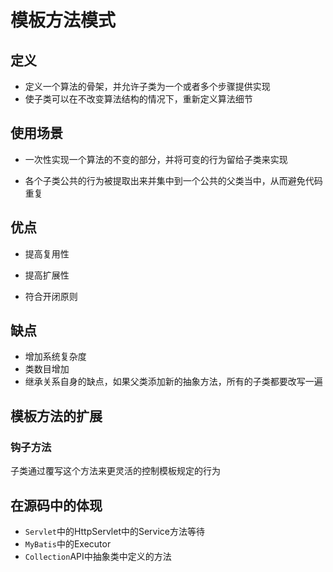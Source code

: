 # 模板方法模式
## 定义
+ 定义一个算法的骨架，并允许子类为一个或者多个步骤提供实现
+ 使子类可以在不改变算法结构的情况下，重新定义算法细节

## 使用场景

+ 一次性实现一个算法的不变的部分，并将可变的行为留给子类来实现

+ 各个子类公共的行为被提取出来并集中到一个公共的父类当中，从而避免代码重复
## 优点
+ 提高复用性

+ 提高扩展性

+ 符合开闭原则
## 缺点
+ 增加系统复杂度
+ 类数目增加
+ 继承关系自身的缺点，如果父类添加新的抽象方法，所有的子类都要改写一遍

## 模板方法的扩展
### 钩子方法
子类通过覆写这个方法来更灵活的控制模板规定的行为

## 在源码中的体现
+ `Servlet`中的HttpServlet中的Service方法等待
+ `MyBatis`中的Executor
+ `Collection`API中抽象类中定义的方法

